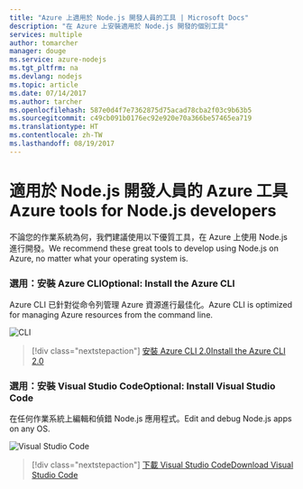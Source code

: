 ```yaml
---
title: "Azure 上適用於 Node.js 開發人員的工具 | Microsoft Docs"
description: "在 Azure 上安裝適用於 Node.js 開發的個別工具"
services: multiple
author: tomarcher
manager: douge
ms.service: azure-nodejs
ms.tgt_pltfrm: na
ms.devlang: nodejs
ms.topic: article
ms.date: 07/14/2017
ms.author: tarcher
ms.openlocfilehash: 587e0d4f7e7362875d75acad78cba2f03c9b63b5
ms.sourcegitcommit: c49cb091b0176ec92e920e70a366be57465ea719
ms.translationtype: HT
ms.contentlocale: zh-TW
ms.lasthandoff: 08/19/2017
---
```

# <a name="azure-tools-for-nodejs-developers"></a><span data-ttu-id="24226-103">適用於 Node.js 開發人員的 Azure 工具</span><span class="sxs-lookup"><span data-stu-id="24226-103">Azure tools for Node.js developers</span></span>
<span data-ttu-id="24226-104">不論您的作業系統為何，我們建議使用以下優質工具，在 Azure 上使用 Node.js 進行開發。</span><span class="sxs-lookup"><span data-stu-id="24226-104">We recommend these great tools to develop using Node.js on Azure, no matter what your operating system is.</span></span>

### <a name="optional-install-the-azure-cli"></a><span data-ttu-id="24226-105">選用：安裝 Azure CLI</span><span class="sxs-lookup"><span data-stu-id="24226-105">Optional: Install the Azure CLI</span></span>
<span data-ttu-id="24226-106">Azure CLI 已針對從命令列管理 Azure 資源進行最佳化。</span><span class="sxs-lookup"><span data-stu-id="24226-106">Azure CLI is optimized for managing Azure resources from the command line.</span></span>

![CLI](media/node-azure-tools/cli.png)
 
> [!div class="nextstepaction"]
> [<span data-ttu-id="24226-108">安裝 Azure CLI 2.0</span><span class="sxs-lookup"><span data-stu-id="24226-108">Install the Azure CLI 2.0</span></span>](https://docs.microsoft.com/cli/azure/install-az-cli2)

### <a name="optional-install-visual-studio-code"></a><span data-ttu-id="24226-109">選用：安裝 Visual Studio Code</span><span class="sxs-lookup"><span data-stu-id="24226-109">Optional: Install Visual Studio Code</span></span>
<span data-ttu-id="24226-110">在任何作業系統上編輯和偵錯 Node.js 應用程式。</span><span class="sxs-lookup"><span data-stu-id="24226-110">Edit and debug Node.js apps on any OS.</span></span>

![Visual Studio Code](media/node-azure-tools/vs-code.png)

> [!div class="nextstepaction"]
> [<span data-ttu-id="24226-112">下載 Visual Studio Code</span><span class="sxs-lookup"><span data-stu-id="24226-112">Download Visual Studio Code</span></span>](https://code.visualstudio.com)
